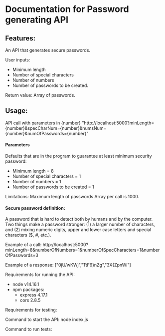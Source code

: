 # Documentation for Password generating API

## Features:

An API that generates secure passwords. 

User inputs:
- Minimum length
- Number of special characters
- Number of numbers
- Number of passwords to be created. 

Return value: Array of passwords.

## Usage:

API call with parameters in {number}
"http://localhost:5000?minLength={number}&specCharNum={number}&numsNum={number}&numOfPasswords={number}"


#### Parameters

Defaults that are in the program to guarantee at least minimum security password: 

* Minimum length = 8
* Number of special characters = 1
* Number of numbers = 1
* Number of passwords to be created = 1

Limitations:
Maximum length of passwords Array per call is 1000.

#### Secure password definition:
A password that is hard to detect both by humans and by the computer. 
Two things make a password stronger: 
(1) a larger number of characters, and 
(2) mixing numeric digits, upper and lower case letters and special characters ($, #, etc.). 


Example of a call:
http://localhost:5000?minLength=8&numberOfNumbers=1&numberOfSpecCharacters=1&numberOfPasswords=3

Example of a response:
["0jU/wKWj","TtF6}nZg","3X{ZpnWi"]


Requirements for running the API:
 - node v14.16.1
 - npm packages:
    * express 4.17.1
    * cors 2.8.5

Requirements for testing:


Command to start the API:
node index.js

Command to run tests:
